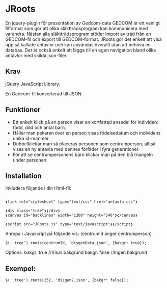 # JRoots
En jquery-plugin för presentation av Gedcom-data
GEDCOM är ett vanligt filformat som gör att olika släktträdsprogram kan kommunicera med varandra. Nästan alla släktträdsprogram stöder import av träd från en GEDCOM-fil och export till GEDCOM-format.
JRoots gör det enkelt att visa upp så kallade antavlor och kan användas överallt utan att behöva en databas. Det är också enkelt att lägga till en egen navigation bland olika antavlor med skilda json-filer.

Krav
-------------

jQuery JavaScript Library.

En Gedcom-fil konverterad till JSON. 

Funktioner
-------------

* Ett enkelt klick på en person visar en kortfattad ansedel för individen: född, död och antal barn.
* Håller man pekaren över en person visas födelsedatum och individens unika id-nummer.
* Dubbelklickar man så placeras personen som centrumperson, alltså visas en ny antavla med dennes förfäder i fyra generationer.
* För att se centrumpersonens barn klickar man på den blå triangeln under personen.
    
Installation
-------------

Inkludera följande i din Html-fil:
<pre><code>
❮link rel="stylesheet" type="text/css" href="antavla.css"❯

❮div class="tree"❯❮/div❯
❮canvas id="backlines" width="1200" height="540"❯❮/canvas❯

❮script src="JRoots.js" type="text/javascript"❯❮/script❯
</code></pre>
Anropa i Javascript på följande vis: (centrumId anger centrumperson)
<pre><code>$('.tree').roots(centrumId, 'disgenData.json', {bakgr: true});</code></pre>

Options:
bakgr: true //Visar bakgrund
bakgr: false //Ingen bakgrund

Exempel:
-------------
<pre><code>$('.tree').roots(252, 'disgen2.json', {bakgr: false});</code></pre>

